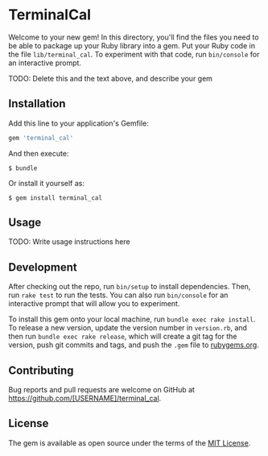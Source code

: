 # TerminalCal

Welcome to your new gem! In this directory, you'll find the files you need to be able to package up your Ruby library into a gem. Put your Ruby code in the file `lib/terminal_cal`. To experiment with that code, run `bin/console` for an interactive prompt.

TODO: Delete this and the text above, and describe your gem

## Installation

Add this line to your application's Gemfile:

```ruby
gem 'terminal_cal'
```

And then execute:

    $ bundle

Or install it yourself as:

    $ gem install terminal_cal

## Usage

TODO: Write usage instructions here

## Development

After checking out the repo, run `bin/setup` to install dependencies. Then, run `rake test` to run the tests. You can also run `bin/console` for an interactive prompt that will allow you to experiment.

To install this gem onto your local machine, run `bundle exec rake install`. To release a new version, update the version number in `version.rb`, and then run `bundle exec rake release`, which will create a git tag for the version, push git commits and tags, and push the `.gem` file to [rubygems.org](https://rubygems.org).

## Contributing

Bug reports and pull requests are welcome on GitHub at https://github.com/[USERNAME]/terminal_cal.

## License

The gem is available as open source under the terms of the [MIT License](https://opensource.org/licenses/MIT).
